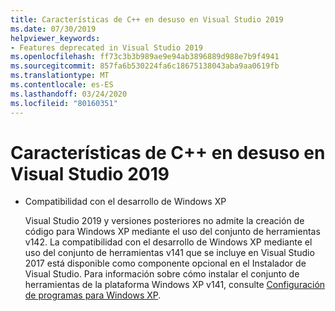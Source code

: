```yaml
---
title: Características de C++ en desuso en Visual Studio 2019
ms.date: 07/30/2019
helpviewer_keywords:
- Features deprecated in Visual Studio 2019
ms.openlocfilehash: ff73c3b3b989ae9e94ab3896889d988e7b9f4941
ms.sourcegitcommit: 857fa6b530224fa6c18675138043aba9aa0619fb
ms.translationtype: MT
ms.contentlocale: es-ES
ms.lasthandoff: 03/24/2020
ms.locfileid: "80160351"
---
```

# <a name="c-features-deprecated-in-visual-studio-2019"></a>Características de C++ en desuso en Visual Studio 2019

- Compatibilidad con el desarrollo de Windows XP

  Visual Studio 2019 y versiones posteriores no admite la creación de código para Windows XP mediante el uso del conjunto de herramientas v142. La compatibilidad con el desarrollo de Windows XP mediante el uso del conjunto de herramientas v141 que se incluye en Visual Studio 2017 está disponible como componente opcional en el Instalador de Visual Studio. Para información sobre cómo instalar el conjunto de herramientas de la plataforma Windows XP v141, consulte [Configuración de programas para Windows XP](../build/configuring-programs-for-windows-xp.md).
